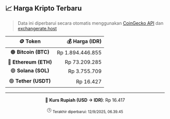 

<!-- HARGA_KRIPTO -->
## 📈 Harga Kripto Terbaru

> Data ini diperbarui secara otomatis menggunakan [CoinGecko API](https://www.coingecko.com/) dan [exchangerate.host](https://exchangerate.host/)

<div align="center">

| 🪙 Token | 💰 Harga (IDR) |
|:------:|---------------:|
| 🟠 **Bitcoin (BTC)**   | Rp 1.894.446.855 |
| 🔵 **Ethereum (ETH)**  | Rp 73.209.285 |
| 🟣 **Solana (SOL)**    | Rp 3.755.709 |
| 🟢 **Tether (USDT)**   | Rp 16.427 |

---

💱 **Kurs Rupiah (USD → IDR)**: Rp 16.417

🕒 <sub>Terakhir diperbarui: 12/9/2025, 06.39.45</sub>

</div>
<!-- /HARGA_KRIPTO -->